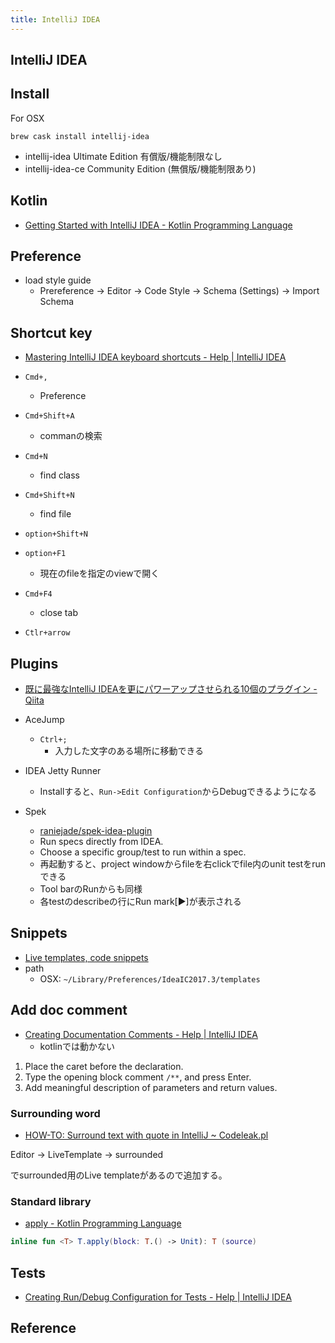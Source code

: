```yaml
---
title: IntelliJ IDEA
---
```


## IntelliJ IDEA

## Install
For OSX

```
brew cask install intellij-idea
```

* intellij-idea
    Ultimate Edition 有償版/機能制限なし
* intellij-idea-ce
    Community Edition (無償版/機能制限あり)

## Kotlin
* [Getting Started with IntelliJ IDEA - Kotlin Programming Language](https://kotlinlang.org/docs/tutorials/getting-started.html)

## Preference
* load style guide
    * Prereference -> Editor -> Code Style -> Schema (Settings) -> Import Schema

## Shortcut key
* [Mastering IntelliJ IDEA keyboard shortcuts - Help | IntelliJ IDEA](https://www.jetbrains.com/help/idea/mastering-intellij-idea-keyboard-shortcuts.html)

* `Cmd+,`
    * Preference
* `Cmd+Shift+A`
    * commanの検索
* `Cmd+N`
    * find class
* `Cmd+Shift+N`
    * find file
* `option+Shift+N`
* `option+F1`
    * 現在のfileを指定のviewで開く
* `Cmd+F4`
    * close tab
* `Ctlr+arrow`

## Plugins
* [既に最強なIntelliJ IDEAを更にパワーアップさせられる10個のプラグイン - Qiita](https://qiita.com/konohiroaki/items/b9a810702d87a0b6bb53)

* AceJump
    * `Ctrl+;`
        * 入力した文字のある場所に移動できる
* IDEA Jetty Runner
    * Installすると、`Run->Edit Configuration`からDebugできるようになる
* Spek
    * [raniejade/spek-idea-plugin](https://github.com/raniejade/spek-idea-plugin)
    * Run specs directly from IDEA.
    * Choose a specific group/test to run within a spec.
    * 再起動すると、project windowからfileを右clickでfile内のunit testをrunできる
    * Tool barのRunからも同様
    * 各testのdescribeの行にRun mark[▶]が表示される

## Snippets
* [Live templates, code snippets](https://www.jetbrains.com/help/idea/2016.3/live-templates.html)
* path
    * OSX: `~/Library/Preferences/IdeaIC2017.3/templates`

## Add doc comment
* [Creating Documentation Comments - Help | IntelliJ IDEA](https://www.jetbrains.com/help/idea/creating-documentation-comments.html)
    * kotlinでは動かない

1. Place the caret before the declaration.
2. Type the opening block comment `/**`, and press Enter.
3. Add meaningful description of parameters and return values.


### Surrounding word
* [HOW-TO: Surround text with quote in IntelliJ ~ Codeleak.pl](http://blog.codeleak.pl/2014/06/how-to-surround-text-with-quote-in.html)

Editor -> LiveTemplate -> surrounded

でsurrounded用のLive templateがあるので追加する。

### Standard library
* [apply - Kotlin Programming Language](https://kotlinlang.org/api/latest/jvm/stdlib/kotlin/apply.html)

```kotlin
inline fun <T> T.apply(block: T.() -> Unit): T (source)
```

## Tests
* [Creating Run/Debug Configuration for Tests - Help | IntelliJ IDEA](https://www.jetbrains.com/help/idea/creating-run-debug-configuration-for-tests.html)




## Reference

